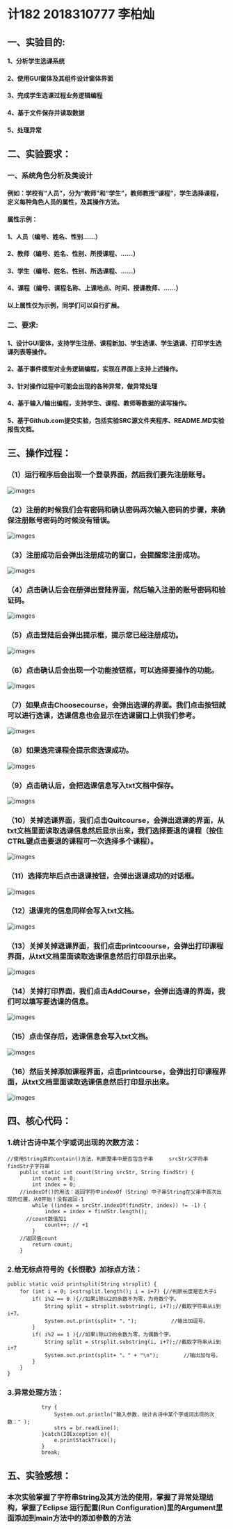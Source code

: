 # 计182 2018310777 李柏灿
## 一、实验目的:
#### 1、分析学生选课系统
#### 2、使用GUI窗体及其组件设计窗体界面
#### 3、完成学生选课过程业务逻辑编程
#### 4、基于文件保存并读取数据
#### 5、处理异常

## 二、实验要求：
### 一、系统角色分析及类设计
#### 例如：学校有“人员”，分为“教师”和“学生”，教师教授“课程”，学生选择课程， 定义每种角色人员的属性，及其操作方法。
#### 属性示例：	
#### 1、人员（编号、姓名、性别……）
#### 2、教师（编号、姓名、性别、所授课程、……）
#### 3、学生（编号、姓名、性别、所选课程、……）
#### 4、课程（编号、课程名称、上课地点、时间、授课教师、……）
#### 以上属性仅为示例，同学们可以自行扩展。

### 二、要求:
#### 1、设计GUI窗体，支持学生注册、课程新加、学生选课、学生退课、打印学生选课列表等操作。
#### 2、基于事件模型对业务逻辑编程，实现在界面上支持上述操作。
#### 3、针对操作过程中可能会出现的各种异常，做异常处理
#### 4、基于输入/输出编程，支持学生、课程、教师等数据的读写操作。
#### 5、基于Github.com提交实验，包括实验SRC源文件夹程序、README.MD实验报告文档。

## 三、操作过程：
### （1）运行程序后会出现一个登录界面，然后我们要先注册账号。
![images](https://github.com/COLLIN-BAI/Experiment/blob/master/images/1.PNG)
### （2）注册的时候我们会有密码和确认密码两次输入密码的步骤，来确保注册账号密码的时候没有错误。
![images](https://github.com/COLLIN-BAI/Experiment/blob/master/images/2.PNG)
### （3）注册成功后会弹出注册成功的窗口，会提醒您注册成功。
![images](https://github.com/COLLIN-BAI/Experiment/blob/master/images/3.PNG)
### （4）点击确认后会在册弹出登陆界面，然后输入注册的账号密码和验证码。
![images](https://github.com/COLLIN-BAI/Experiment/blob/master/images/4.PNG)
### （5）点击登陆后会弹出提示框，提示您已经注册成功。
![images](https://github.com/COLLIN-BAI/Experiment/blob/master/images/5.PNG)
### （6）点击确认后会出现一个功能按钮框，可以选择要操作的功能。
![images](https://github.com/COLLIN-BAI/Experiment/blob/master/images/6.PNG)
### （7）如果点击Choosecourse，会弹出选课的界面。我们点击按钮就可以进行选课，选课信息也会显示在选课窗口上供我们参考。
![images](https://github.com/COLLIN-BAI/Experiment/blob/master/images/7.PNG)
### （8）如果选完课程会提示您选课成功。
![images](https://github.com/COLLIN-BAI/Experiment/blob/master/images/8.PNG)
### （9）点击确认后，会把选课信息写入txt文档中保存。
![images](https://github.com/COLLIN-BAI/Experiment/blob/master/images/16.PNG)
### （10）关掉选课界面，我们点击Quitcourse，会弹出退课的界面，从txt文档里面读取选课信息然后显示出来，我们选择要退的课程（按住CTRL键点击要退的课程可一次选择多个课程）。
![images](https://github.com/COLLIN-BAI/Experiment/blob/master/images/9.PNG)
### （11）选择完毕后点击退课按钮，会弹出退课成功的对话框。
![images](https://github.com/COLLIN-BAI/Experiment/blob/master/images/10.PNG)
### （12）退课完的信息同样会写入txt文档。
![images](https://github.com/COLLIN-BAI/Experiment/blob/master/images/15.PNG)
### （13）关掉关掉退课界面，我们点击printcoourse，会弹出打印课程界面，从txt文档里面读取选课信息然后打印显示出来。
![images](https://github.com/COLLIN-BAI/Experiment/blob/master/images/11.PNG)
### （14）关掉打印界面，我们点击AddCourse，会弹出选课的界面，我们可以填写要选课的信息。
![images](https://github.com/COLLIN-BAI/Experiment/blob/master/images/12.PNG)
### （15）点击保存后，选课信息会写入txt文档。
![images](https://github.com/COLLIN-BAI/Experiment/blob/master/images/17.PNG)
### （16）然后关掉添加课程界面，点击printcourse，会弹出打印课程界面，从txt文档里面读取选课信息然后打印显示出来。
![images](https://github.com/COLLIN-BAI/Experiment/blob/master/images/13.PNG)

## 四、核心代码：
### 1.统计古诗中某个字或词出现的次数方法：
```
//使用String类的contain()方法，判断整串中是否包含子串     srcStr父字符串  findStr子字符串
	public static int count(String srcStr, String findStr) {
		int count = 0;
		int index = 0;
    //indexOf()的用法：返回字符中indexOf（String）中子串String在父串中首次出现的位置，从0开始！没有返回-1
		while ((index = srcStr.indexOf(findStr, index)) != -1) {
			index = index + findStr.length();
      //count数值加1
			count++; // +1   
		}
    //返回值count
		return count;  
	}
```
### 2.给无标点符号的《长恨歌》加标点方法：
```
public static void printsplit(String strsplit) {
	for (int i = 0; i<strsplit.length(); i = i+7) {//判断长度是否大于i
		if( i%2 == 0 ){//如果i除以2的余数不为零，为奇数个字。
			String split = strsplit.substring(i, i+7);//截取字符串从i到i+7。
			System.out.print(split+ "，");			//输出加逗号。
		} 
		if( i%2 == 1 ){//如果i除以2的余数为零，为偶数个字。
			String split = strsplit.substring(i, i+7);//截取字符串从i到i+7
			System.out.print(split+ "。" + "\n");		//输出加句号。	
		} 
	}	
}
```
### 3.异常处理方法：
```
           try {
               System.out.println("输入参数，统计古诗中某个字或词出现的次数：" );
               strs = br.readLine();
           }catch(IOException e){
               e.printStackTrace();
           }
           break;
```
## 五、实验感想：
### 本次实验掌握了字符串String及其方法的使用，掌握了异常处理结构，掌握了Eclipse 运行配置(Run Configuration)里的Argument里面添加到main方法中的添加参数的方法
